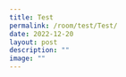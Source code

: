 ```yaml
---
title: Test
permalink: /room/test/Test/
date: 2022-12-20
layout: post
description: ""
image: ""
---
```

